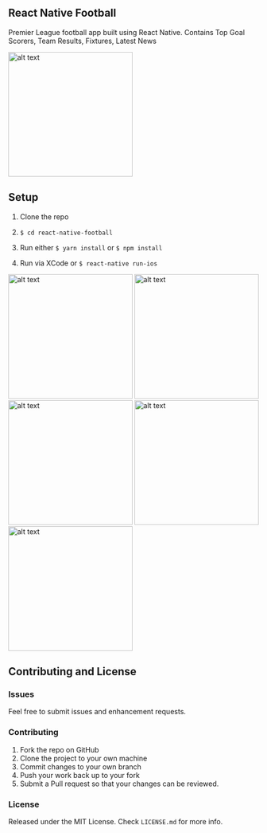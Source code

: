 ## React Native Football

Premier League football app built using React Native. Contains Top Goal Scorers, Team Results, Fixtures, Latest News

<div style style="display:flex;flex-direction:row;">
  <img src="https://github.com/Pau1fitz/react-native-football/blob/master/appvideo.gif" alt="alt text" width="250">
</div>


## Setup

1. Clone the repo

2. `$ cd react-native-football`

3. Run either `$ yarn install` or `$ npm install`

4. Run via XCode or `$ react-native run-ios`


<div style style="display:flex;flex-direction:row;">
  <img src="https://github.com/Pau1fitz/react-native-football/blob/master/home.png" alt="alt text" width="250">
  <img src="https://github.com/Pau1fitz/react-native-football/blob/master/goals.png" alt="alt text" width="250">
  <img src="https://github.com/Pau1fitz/react-native-football/blob/master/news.png" alt="alt text" width="250">
  <img src="https://github.com/Pau1fitz/react-native-football/blob/master/results.png" alt="alt text" width="250">
  <img src="https://github.com/Pau1fitz/react-native-football/blob/master/assists.png" alt="alt text" width="250">
</div>


## Contributing and License

### Issues

Feel free to submit issues and enhancement requests.

### Contributing

1. Fork the repo on GitHub
2. Clone the project to your own machine
3. Commit changes to your own branch
4. Push your work back up to your fork
5. Submit a Pull request so that your changes can be reviewed.

### License

Released under the MIT License. Check `LICENSE.md` for more info.

